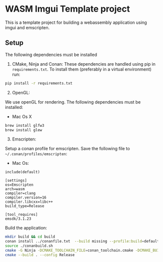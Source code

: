 # WASM Imgui Template project

This is a template project for building a webassembly application using imgui and emscripten.

## Setup

The following dependencies must be installed

1. CMake, Ninja and Conan:
   These dependencies are handled using pip in `requirements.txt`. To install them (preferably in a virtual environment) run:

```bash
pip install -r requirements.txt
```

2. OpenGL:

We use openGL for rendering. The following dependencies must be installed:

- Mac Os X

```bash
brew install glfw3
brew install glew
```
3. Emscripten:

Setup a conan profile for emscripten. Save the following file to `~/.conan/profiles/emscripten`:

- Mac Os:

```
include(default)

[settings]
os=Emscripten
arch=wasm
compiler=clang
compiler.version=16
compiler.libcxx=libc++
build_type=Release

[tool_requires]
emsdk/3.1.23
```

Build the application:

```bash
mkdir build && cd build
conan install ../conanfile.txt  --build missing --profile:build=default --profile:host=emscripten -s build_type=Release
source ./conanbuild.sh
cmake -G Ninja -DCMAKE_TOOLCHAIN_FILE=conan_toolchain.cmake -DCMAKE_BUILD_TYPE=Release ..
cmake --build . --config Release
```
